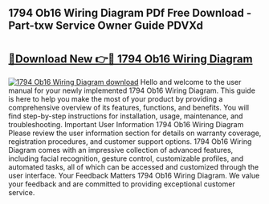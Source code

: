 ## 1794 Ob16 Wiring Diagram PDf Free Download - Part-txw Service Owner Guide PDVXd

# <h2><a href="http://dfqtdhq.blite.top/?on=1794+Ob16+Wiring+Diagram">🔗Download New 👉🔴 1794 Ob16 Wiring Diagram</a></h2>

[![1794 Ob16 Wiring Diagram download](https://i.imgur.com/lujVjoI.png)](http://dfqtdhq.blite.top/?on=1794+Ob16+Wiring+Diagram)
Hello and welcome to the user manual for your newly implemented 1794 Ob16 Wiring Diagram. This guide is here to help you make the most of your product by providing a comprehensive overview of its features, functions, and benefits. You will find step-by-step instructions for installation, usage, maintenance, and troubleshooting. Important User Information 1794 Ob16 Wiring Diagram Please review the user information section for details on warranty coverage, registration procedures, and customer support options. 1794 Ob16 Wiring Diagram comes with an impressive collection of advanced features, including facial recognition, gesture control, customizable profiles, and automated tasks, all of which can be accessed and customized through the user interface. Your Feedback Matters 1794 Ob16 Wiring Diagram. We value your feedback and are committed to providing exceptional customer service.
